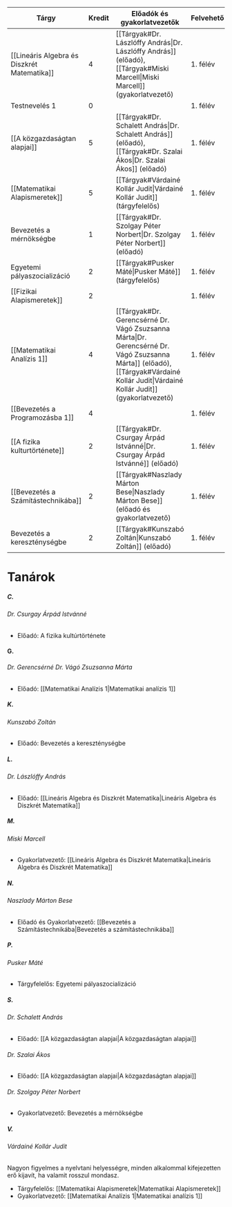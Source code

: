 |Tárgy|Kredit|Előadók és gyakorlatvezetők|Felvehető|
|---|---|---|---|
|[[Lineáris Algebra és Diszkrét Matematika]]|4|[[Tárgyak#Dr. Lászlóffy András\|Dr. Lászlóffy András]] (előadó),<br /> [[Tárgyak#Miski Marcell\|Miski Marcell]] (gyakorlatvezető)|1. félév|
|Testnevelés 1|0||1. félév|
|[[A közgazdaságtan alapjai]]|5|[[Tárgyak#Dr. Schalett András\|Dr. Schalett András]] (előadó),<br />[[Tárgyak#Dr. Szalai Ákos\|Dr. Szalai Ákos]] (előadó)|1. félév|
|[[Matematikai Alapismeretek]]|5|[[Tárgyak#Várdainé Kollár Judit\|Várdainé Kollár Judit]] (tárgyfelelős)|1. félév|
|Bevezetés a mérnökségbe|1|[[Tárgyak#Dr. Szolgay Péter Norbert\|Dr. Szolgay Péter Norbert]] (előadó)|1. félév|
|Egyetemi pályaszocializáció|2|[[Tárgyak#Pusker Máté\|Pusker Máté]] (tárgyfelelős)|1. félév|
|[[Fizikai Alapismeretek]]|2||1. félév|
|[[Matematikai Analízis 1]]|4|[[Tárgyak#Dr. Gerencsérné Dr. Vágó Zsuzsanna Márta\|Dr. Gerencsérné Dr. Vágó Zsuzsanna Márta]] (előadó),<br />[[Tárgyak#Várdainé Kollár Judit\|Várdainé Kollár Judit]] (gyakorlatvezető)|1. félév|
|[[Bevezetés a Programozásba 1]]|4||1. félév|
|[[A fizika kulturtörténete]]|2|[[Tárgyak#Dr. Csurgay Árpád Istvánné\|Dr. Csurgay Árpád Istvánné]] (előadó)|1. félév|
|[[Bevezetés a Számítástechnikába]]|2|[[Tárgyak#Naszlady Márton Bese\|Naszlady Márton Bese]] (előadó és gyakorlatvezető)|1. félév|
|Bevezetés a kereszténységbe|2|[[Tárgyak#Kunszabó Zoltán\|Kunszabó Zoltán]] (előadó)|1. félév|
# Tanárok
##### C.
###### Dr. Csurgay Árpád Istvánné
- Előadó: A fizika kultúrtörténete
#### G.
###### Dr. Gerencsérné Dr. Vágó Zsuzsanna Márta
- Előadó: [[Matematikai Analízis 1|Matematikai analízis 1]]
##### K.
###### Kunszabó Zoltán
- Előadó: Bevezetés a kereszténységbe
##### L.
###### Dr. Lászlóffy András
- Előadó: [[Lineáris Algebra és Diszkrét Matematika|Lineáris Algebra és Diszkrét Matematika]]
##### M.
###### Miski Marcell
- Gyakorlatvezető: [[Lineáris Algebra és Diszkrét Matematika|Lineáris Algebra és Diszkrét Matematika]]
##### N.
###### Naszlady Márton Bese
- Előadó és Gyakorlatvezető: [[Bevezetés a Számítástechnikába|Bevezetés a számítástechnikába]]
##### P.
###### Pusker Máté
- Tárgyfelelős: Egyetemi pályaszocializáció
##### S.
###### Dr. Schalett András
- Előadó: [[A közgazdaságtan alapjai|A közgazdaságtan alapjai]]
###### Dr. Szalai Ákos
- Előadó: [[A közgazdaságtan alapjai|A közgazdaságtan alapjai]]
###### Dr. Szolgay Péter Norbert
- Gyakorlatvezető: Bevezetés a mérnökségbe
##### V.
###### Várdainé Kollár Judit
Nagyon figyelmes a nyelvtani helyességre, minden alkalommal kifejezetten erő kijavít, ha valamit rosszul mondasz.
- Tárgyfelelős: [[Matematikai Alapismeretek|Matematikai Alapismeretek]]
- Gyakorlatvezető: [[Matematikai Analízis 1|Matematikai analízis 1]]